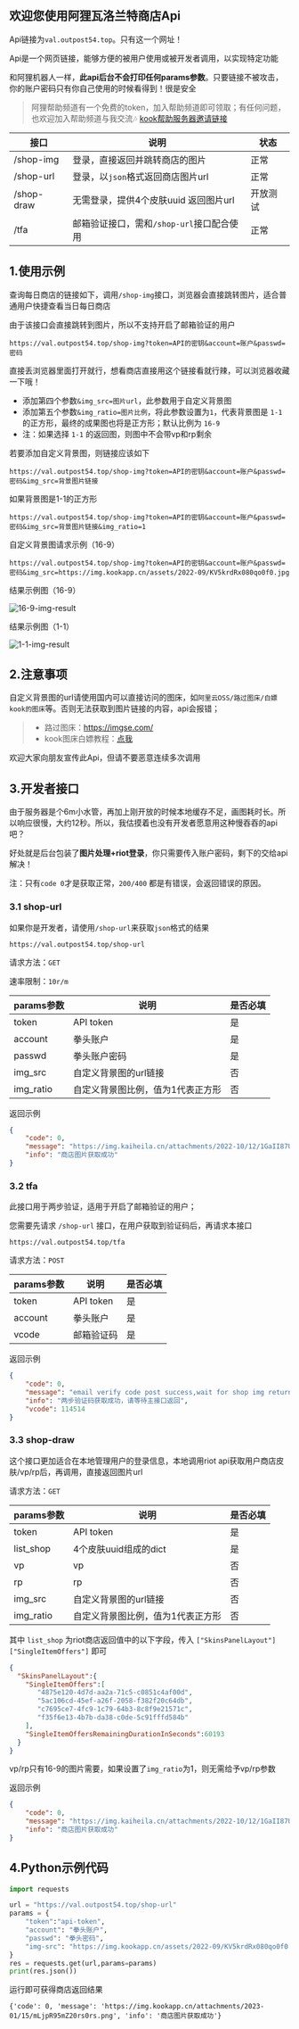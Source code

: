 ## 欢迎您使用阿狸瓦洛兰特商店Api

Api链接为`val.outpost54.top`。只有这一个网址！

Api是一个网页链接，能够方便的被用户使用或被开发者调用，以实现特定功能

和阿狸机器人一样，**此api后台不会打印任何params参数**。只要链接不被攻击，你的账户密码只有你自己使用的时候看得到！很是安全

> 阿狸帮助频道有一个免费的token，加入帮助频道即可领取；有任何问题，也欢迎加入帮助频道与我交流🎶
> [kook帮助服务器邀请链接](https://kook.top/gpbTwZ)

| 接口 | 说明                  | 状态 |
| ---------- | --------------------- | -------- |
| /shop-img  | 登录，直接返回并跳转商店的图片  | 正常   |
| /shop-url  | 登录，以`json`格式返回商店图片url  | 正常   |
| /shop-draw  | 无需登录，提供4个皮肤uuid 返回图片url  | 开放测试   |
| /tfa  | 邮箱验证接口，需和`/shop-url`接口配合使用 | 正常   |


## 1.使用示例

查询每日商店的链接如下，调用`/shop-img`接口，浏览器会直接跳转图片，适合普通用户快捷查看当日每日商店

由于该接口会直接跳转到图片，所以不支持开启了邮箱验证的用户

~~~
https://val.outpost54.top/shop-img?token=API的密钥&account=账户&passwd=密码
~~~

直接丢浏览器里面打开就行，想看商店直接用这个链接看就行辣，可以浏览器收藏一下哦！

* 添加第四个参数`&img_src=图片url`，此参数用于自定义背景图
* 添加第五个参数`&img_ratio=图片比例`，将此参数设置为`1`，代表背景图是 `1-1` 的正方形，最终的成果图也将是正方形；默认比例为 `16-9`
* 注：如果选择 `1-1` 的返回图，则图中不会带vp和rp剩余


若要添加自定义背景图，则链接应该如下
~~~
https://val.outpost54.top/shop-img?token=API的密钥&account=账户&passwd=密码&img_src=背景图片链接
~~~

如果背景图是1-1的正方形
~~~
https://val.outpost54.top/shop-img?token=API的密钥&account=账户&passwd=密码&img_src=背景图片链接&img_ratio=1
~~~

自定义背景图请求示例（16-9）

~~~
https://val.outpost54.top/shop-img?token=API的密钥&account=账户&passwd=密码&img_src=https://img.kookapp.cn/assets/2022-09/KV5krdRx080qo0f0.jpg
~~~

结果示例图（16-9）

<img src="../screenshot/val_api_img2.png" weight="400px" alt="16-9-img-result">

结果示例图（1-1）

<img src="../screenshot/val_api_img1.png" weight="300px" hight ="300px" alt="1-1-img-result">

## 2.注意事项

自定义背景图的url请使用国内可以直接访问的图床，如`阿里云OSS/路过图床/白嫖kook的图床`等。否则无法获取到图片链接的内容，api会报错；

> * 路过图床：https://imgse.com/
> * kook图床白嫖教程：[点我](https://img.kookapp.cn/assets/2022-12/nICYcewY8a0u00yt.png)

欢迎大家向朋友宣传此Api，但请不要恶意连续多次调用

## 3.开发者接口

由于服务器是个6m小水管，再加上刚开放的时候本地缓存不足，画图耗时长。所以响应很慢，大约12秒。所以，我估摸着也没有开发者愿意用这种慢吞吞的api吧？

好处就是后台包装了**图片处理+riot登录**，你只需要传入账户密码，剩下的交给api解决！

注：只有`code 0`才是获取正常，`200/400` 都是有错误，会返回错误的原因。

### 3.1 shop-url

如果你是开发者，请使用`/shop-url`来获取`json`格式的结果

~~~
https://val.outpost54.top/shop-url
~~~

请求方法：`GET`

速率限制：`10r/m`

| params参数 | 说明                  | 是否必填 |
| ---------- | --------------------- | -------- |
| token      | API token             | 是       |
| account    | 拳头账户              | 是       |
| passwd     | 拳头账户密码          | 是       |
| img_src    | 自定义背景图的url链接 | 否       |
| img_ratio    | 自定义背景图比例，值为1代表正方形 | 否       |

返回示例

~~~json
{
    "code": 0, 
    "message": "https://img.kaiheila.cn/attachments/2022-10/12/1GaII87UTd0zk0k0.png", 
    "info": "商店图片获取成功"
}
~~~

### 3.2 tfa

此接口用于两步验证，适用于开启了邮箱验证的用户；

您需要先请求 `/shop-url` 接口，在用户获取到验证码后，再请求本接口

~~~
https://val.outpost54.top/tfa
~~~

请求方法：`POST`

| params参数 | 说明                  | 是否必填 |
| ---------- | --------------------- | -------- |
| token      | API token             | 是       |
| account    | 拳头账户              | 是       |
| vcode   | 邮箱验证码 | 是       |

返回示例

~~~json
{
    "code": 0, 
    "message": "email verify code post success,wait for shop img return", 
    "info": "两步验证码获取成功，请等待主接口返回",
    "vcode": 114514
}
~~~

### 3.3 shop-draw

这个接口更加适合在本地管理用户的登录信息，本地调用riot api获取用户商店皮肤/vp/rp后，再调用，直接返回图片url

请求方法：`GET`

| params参数 | 说明                  | 是否必填 |
| ---------- | --------------------- | -------- |
| token      | API token             | 是       |
| list_shop    | 4个皮肤uuid组成的dict   | 是       |
| vp   | vp | 否       |
| rp   | rp  | 否       |
| img_src    | 自定义背景图的url链接 | 否       |
| img_ratio    | 自定义背景图比例，值为1代表正方形 | 否       |

其中 `list_shop` 为riot商店返回值中的以下字段，传入 `["SkinsPanelLayout"]["SingleItemOffers"]` 即可

```json
{
  "SkinsPanelLayout":{
    "SingleItemOffers":[
       "4875e120-4d7d-aa2a-71c5-c0851c4af00d",
       "5ac106cd-45ef-a26f-2058-f382f20c64db",
       "c7695ce7-4fc9-1c79-64b3-8c8f9e21571c",
       "f35f6e13-4b7b-da38-c0de-5c91fffd584b"
    ],
    "SingleItemOffersRemainingDurationInSeconds":60193
  }
}
```

vp/rp只有16-9的图片需要，如果设置了`img_ratio`为1，则无需给予vp/rp参数

返回示例
~~~json
{
    "code": 0, 
    "message": "https://img.kaiheila.cn/attachments/2022-10/12/1GaII87UTd0zk0k0.png", 
    "info": "商店图片获取成功"
}
~~~

## 4.Python示例代码

~~~python
import requests

url = "https://val.outpost54.top/shop-url"
params = {
    "token":"api-token",
    "account": "拳头账户",
    "passwd": "拳头密码",
    "img-src": "https://img.kookapp.cn/assets/2022-09/KV5krdRx080qo0f0.jpg"
}
res = requests.get(url,params=params)
print(res.json())
~~~

运行即可获得商店返回结果

~~~~
{'code': 0, 'message': 'https://img.kookapp.cn/attachments/2023-01/15/mLjpR95mZ20rs0rs.png', 'info': '商店图片获取成功'}
~~~~


